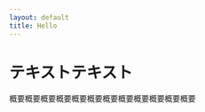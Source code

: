 ```yaml
---
layout: default
title: Hello
---
```


<div>
	<h1>テキストテキスト</h1>
</div>
<p>概要概要概要概要概要概要概要概要概要概要概要概要</p>